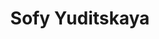 ---
title       : Sofy Yuditskaya
photo       : "sofy.jpg"
occupation  : "Media Artist, Educator"

links:
 - icon     : "fa-facebook"
   url      : ""
 - icon     : "fa-twitter"
   url      : "https://twitter.com/horusvacui"
 - icon     : "fa-linkedin"
   url      : ""
 - icon     : "fa-instagram"
   url      : ""
 - icon     : "fa-soundcloud"
   url      : ""
 - icon     : "fa-vimeo-square"
   url      : ""
 - icon     : "fa-github"
   url      : ""
 - icon     : "fa-tumblr"
   url      : ""
 - icon     : "fa-globe"
   url      : "http://www.sofyyuditskaya.com/"
---